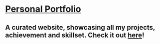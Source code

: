 # [Personal Portfolio](gnatnib.github.io)
## A curated website, showcasing all my projects, achievement and skillset. Check it out [here](gnatnib.github.io)!
